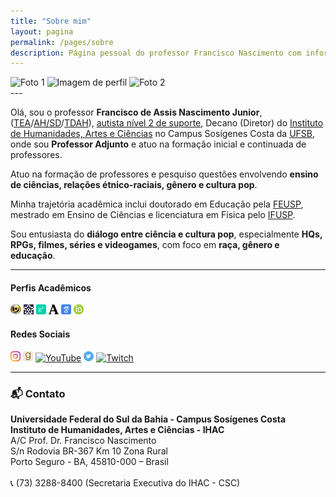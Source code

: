 ```yaml
---
title: "Sobre mim"
layout: pagina
permalink: /pages/sobre
description: Página pessoal do professor Francisco Nascimento com informações acadêmicas, pesquisa, formação e redes sociais.
---
```


<div class="flex justify-center gap-4 mb-6">
  <img src="https://itxesco.github.io/assets/imagens/perfil/foto1.jpeg" alt="Foto 1" class="w-[281px] h-[375px] rounded shadow-md">
  <img src="https://itxesco.github.io/assets/imagens/perfil/perfil_3.jpeg" alt="Imagem de perfil" class="w-[281px] h-[375px] rounded shadow-md">
  <img src="https://itxesco.github.io/assets/imagens/perfil/foto2.jpeg" alt="Foto 2" class="w-[281px] h-[375px] rounded shadow-md">
</div>
---

Olá, sou o professor **Francisco de Assis Nascimento Junior**, ([TEA](https://bvsms.saude.gov.br/transtorno-do-espectro-autista-tea-autismo/)/[AH/SD](https://evoluirdesenvolvimento.com.br/superdotacao-e-autismo/)/[TDAH](https://www.msdmanuals.com/pt-br/casa/problemas-de-sa%C3%BAde-infantil/dist%C3%BArbios-de-aprendizagem-e-do-desenvolvimento/transtorno-do-d%C3%A9ficit-de-aten%C3%A7%C3%A3o-com-hiperatividade-tdah)), [autista nível 2 de suporte](https://autismoerealidade.org.br/2024/02/08/o-que-sao-niveis-de-suporte-no-tea-e-como-eles-podem-auxiliar-no-diagnostico/), Decano (Diretor) do [Instituto de Humanidades, Artes e Ciências](https://www.ufsb.edu.br/ihac/) no Campus Sosígenes Costa da [UFSB](https://ufsb.edu.br/), onde sou **Professor Adjunto** e atuo na formação inicial e continuada de professores.

Atuo na formação de professores e pesquiso questões envolvendo **ensino de ciências, relações étnico-raciais, gênero e cultura pop**.

Minha trajetória acadêmica inclui doutorado em Educação pela [FEUSP](https://www4.fe.usp.br/), mestrado em Ensino de Ciências e licenciatura em Física pelo [IFUSP](https://portal.if.usp.br/ifusp/).

Sou entusiasta do **diálogo entre ciência e cultura pop**, especialmente **HQs, RPGs, filmes, séries e videogames**, com foco em **raça, gênero e educação**.

---

<div class="grid grid-cols-1 sm:grid-cols-2 gap-8 justify-center text-center mt-8">

  <!-- Perfis Acadêmicos -->
  <div>
    <h4 class="text-lg font-semibold mb-4">Perfis Acadêmicos</h4>
    <div class="flex flex-wrap justify-center gap-4">
      <a href="http://lattes.cnpq.br/1942359141745184"><img src="/assets/icones/icons16/lattes-icon.png" alt="Lattes" class="p-2 border rounded hover:scale-110 transition-transform"></a>
      <a href="https://sig.ufsb.edu.br/sigaa/public/docente/portal.jsf?siape=1085938"><img src="/assets/icones/icons16/ufsb-icon.jpg" alt="SIGAA" class="p-2 border rounded hover:scale-110 transition-transform"></a>
      <a href="https://www.researchgate.net/profile/Francisco_Nascimento24"><img src="/assets/icones/icons16/researchgate-icon.png" alt="ResearchGate" class="p-2 border rounded hover:scale-110 transition-transform"></a>
      <a href="https://ufsb.academia.edu/FranciscoNascimento"><img src="/assets/icones/icons16/academia-edu-icon.png" alt="Academia.edu" class="p-2 border rounded hover:scale-110 transition-transform"></a>
      <a href="https://scholar.google.com.br/citations?user=H8peemwAAAAJ&hl=en"><img src="/assets/icones/icons16/google-scholar-icon.png" alt="Google Acadêmico" class="p-2 border rounded hover:scale-110 transition-transform"></a>
      <a href="https://orcid.org/0000-0003-0587-8392"><img src="/assets/icones/icons16/orcid-icon.png" alt="ORCID" class="p-2 border rounded hover:scale-110 transition-transform"></a>
    </div>
  </div>

  <!-- Redes Sociais -->
  <div>
    <h4 class="text-lg font-semibold mb-4">Redes Sociais</h4>
    <div class="flex flex-wrap justify-center gap-4">
      <a href="https://www.instagram.com/gtf.nascimento"><img src="/assets/icones/icons16/instagram-icon.png" alt="Instagram" class="p-2 border rounded hover:scale-110 transition-transform"></a>
      <a href="https://www.goodreads.com/user/show/51497119-francisco-nascimento"><img src="/assets/icones/icons16/goodreads-icon.png" alt="Goodreads" class="p-2 border rounded hover:scale-110 transition-transform"></a>
      <a href="https://www.youtube.com/channel/UCqWEN6uuwiohJY8qv9e7Ddg"><img src="/assets/icones/icons16/youtube-icon.png" alt="YouTube" class="p-2 border rounded hover:scale-110 transition-transform"></a>
      <a href="https://web-cdn.bsky.app/profile/itxesco.bsky.social"><img src="/assets/icones/icons16/twitter-icon.png" alt="BlueSky" class="p-2 border rounded hover:scale-110 transition-transform"></a>
      <a href="https://twitch.tv/itxesco"><img src="/assets/icones/icons16/twitch-icon.png" alt="Twitch" class="p-2 border rounded hover:scale-110 transition-transform"></a>
    </div>
  </div>

</div>

---

### 📬 Contato

<div class="text-sm mt-6 leading-relaxed">
  <strong>Universidade Federal do Sul da Bahia - Campus Sosígenes Costa</strong><br>
  <strong>Instituto de Humanidades, Artes e Ciências - IHAC</strong><br>
  A/C Prof. Dr. Francisco Nascimento<br>
  S/n Rodovia BR-367 Km 10 Zona Rural<br>
  Porto Seguro - BA, 45810-000 – Brasil<br>
  <br>
  📞 (73) 3288-8400 (Secretaria Executiva do IHAC - CSC)
</div>
